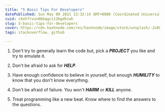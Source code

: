 ```yaml
---
title: "5 Basic Tips For Developers"
datePublished: Sun May 09 2021 13:32:14 GMT+0000 (Coordinated Universal Time)
cuid: ckoh7tvun0bbqqcs12bgdhcwh
slug: 5-basic-tips-for-developers
cover: https://cdn.hashnode.com/res/hashnode/image/stock/unsplash/-2vD8lIhdnw/upload/64890317c9c496f40806acefac864db7.jpeg
tags: stackoverflow, github

---
```


1. Don't try to generally learn the code but, pick a ***PROJECT*** you like and try to emulate it.
    
2. Don't be afraid to ask for ***HELP***.
    
3. Have enough confidence to believe in yourself, but enough ***HUMILITY*** to know that you don't know everything.
    
4. Don't be afraid of failure. You won't ***HARM*** or ***KILL*** anyone.
    
5. Treat programming like a new beat. Know where to find the answers to the questions.